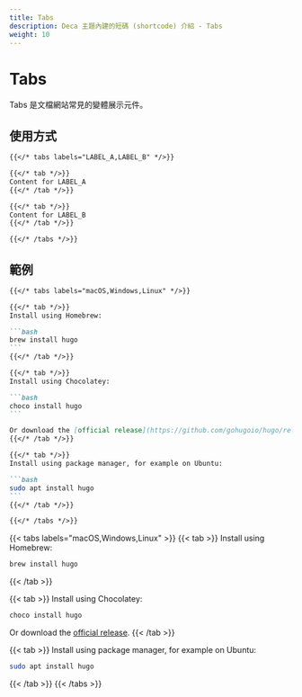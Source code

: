```yaml
---
title: Tabs
description: Deca 主題內建的短碼 (shortcode) 介紹 - Tabs
weight: 10
---
```


# Tabs

Tabs 是文檔網站常見的變體展示元件。

<!-- more -->

## 使用方式

````md
{{</* tabs labels="LABEL_A,LABEL_B" */>}}

{{</* tab */>}}
Content for LABEL_A
{{</* /tab */>}}

{{</* tab */>}}
Content for LABEL_B
{{</* /tab */>}}

{{</* /tabs */>}}
````

## 範例

````md
{{</* tabs labels="macOS,Windows,Linux" */>}}

{{</* tab */>}}
Install using Homebrew:

```bash
brew install hugo
```
{{</* /tab */>}}

{{</* tab */>}}
Install using Chocolatey:

```bash
choco install hugo
```

Or download the [official release](https://github.com/gohugoio/hugo/releases).
{{</* /tab */>}}

{{</* tab */>}}
Install using package manager, for example on Ubuntu:

```bash
sudo apt install hugo
```
{{</* /tab */>}}

{{</* /tabs */>}}
````

{{< tabs labels="macOS,Windows,Linux" >}}
{{< tab >}}
Install using Homebrew:

```bash
brew install hugo
```
{{< /tab >}}

{{< tab >}}
Install using Chocolatey:

```bash
choco install hugo
```

Or download the [official release](https://github.com/gohugoio/hugo/releases).
{{< /tab >}}

{{< tab >}}
Install using package manager, for example on Ubuntu:

```bash
sudo apt install hugo
```
{{< /tab >}}
{{< /tabs >}}
